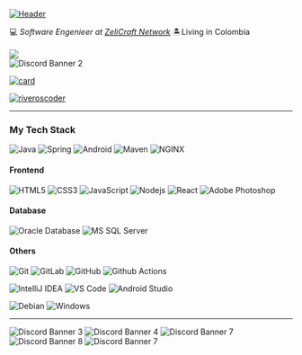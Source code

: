 
[![Header](https://imgur.com/RrOiHMQ.png)](https://www.youtube.com/XxGerfixX)


:computer: _Software Engenieer at [ZeliCraft Network](https://github.com/zelicraft)_ :desert_island:Living in Colombia
<br>
<br>
![](https://discord-md-badge.vercel.app/api/shield/739688924464545922?logoColor=ff6b6b)
<br>
![Discord Banner 2](https://discordapp.com/api/guilds/992594325617770657/widget.png?style=banner2)




[![card](https://github-readme-stats.vercel.app/api?username=riveroscoder&theme=Merko&show_icons=true)](https://github.com/riveroscoder/)

[![riveroscoder](https://github-readme-stats.vercel.app/api/top-langs/?username=riveroscoder&hide=html&layout=compact&theme=Merko)](https://github.com/riveroscoder/)

---

### My Tech Stack

![Java](http://img.shields.io/badge/-Java-007396?style=flat-square&logo=java&logoColor=ffffff)
![Spring](http://img.shields.io/badge/-Spring-6DB33F?style=flat-square&logo=spring&logoColor=ffffff)
![Android](http://img.shields.io/badge/-Android-3DDC84?style=flat-square&logo=android&logoColor=ffffff)
![Maven](http://img.shields.io/badge/-Maven-1565c0?style=flat-square&logo=apache-maven)
![NGINX](http://img.shields.io/badge/-NGINX-269539?style=flat-square&logo=nginx&logoColor=ffffff)

#### Frontend
![HTML5](https://img.shields.io/badge/-HTML5-%23E44D27?style=flat-square&logo=html5&logoColor=ffffff)
![CSS3](https://img.shields.io/badge/-CSS3-%231572B6?style=flat-square&logo=css3)
![JavaScript](https://img.shields.io/badge/-JavaScript-%23F7DF1C?style=flat-square&logo=javascript&logoColor=000000&labelColor=%23F7DF1C&color=%23FFCE5A)
![Nodejs](https://img.shields.io/badge/-Nodejs-black?style=flat-square&logo=Node.js)
![React](https://img.shields.io/badge/-React-%23282C34?style=flat-square&logo=react)
![Adobe Photoshop](http://img.shields.io/badge/-Abode%20Photoshop-26C9FF?style=flat-square&logo=adobe-photoshop&logoColor=ffffff)

#### Database
![Oracle Database](http://img.shields.io/badge/-Oracle-DD0031?style=flat-square&logo=oracle)
![MS SQL Server](http://img.shields.io/badge/-MS%20SQL%20Server-CC2927?style=flat-square&logo=microsoft-sql-server&logoColor=ffffff)

#### Others
![Git](https://img.shields.io/badge/-Git-%23F05032?style=flat-square&logo=git&logoColor=%23ffffff)
![GitLab](https://img.shields.io/badge/-GitLab-FCA121?style=flat-square&logo=gitlab)
![GitHub](https://img.shields.io/badge/-GitHub-181717?style=flat-square&logo=github)
![Github Actions](http://img.shields.io/badge/-Github%20Actions-2088FF?style=flat-square&logo=github-actions&logoColor=ffffff)

![IntelliJ IDEA](http://img.shields.io/badge/-IntelliJ%20IDEA-000000?style=flat-square&logo=intellij-idea&logoColor=ffffff)
![VS Code](http://img.shields.io/badge/-VS%20Code-007ACC?style=flat-square&logo=visual-studio-code&logoColor=ffffff)
![Android Studio](http://img.shields.io/badge/-Android%20Studio-3DDC84?style=flat-square&logo=android-studio&logoColor=ffffff)

![Debian](http://img.shields.io/badge/-Debian-A81D33?style=flat-square&logo=debian&logoColor=ffffff)
![Windows](http://img.shields.io/badge/-Windows-0078D6?style=flat-square&logo=windows&logoColor=ffffff)

---

![Discord Banner 3](https://discordapp.com/api/guilds/676819329907687465/widget.png?style=banner2)
![Discord Banner 4](https://discordapp.com/api/guilds/799137406603231253/widget.png?style=banner2)
![Discord Banner 7](https://discordapp.com/api/guilds/848058187441635358/widget.png?style=banner2)
![Discord Banner 8](https://discordapp.com/api/guilds/580371016090648586/widget.png?style=banner2)
![Discord Banner 7](https://discordapp.com/api/guilds/771486055564050476/widget.png?style=banner2)
